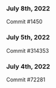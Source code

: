 ### July 8th, 2022

Commit #1450

### July 5th, 2022

Commit #314353


### July 4th, 2022

Commit #72281

